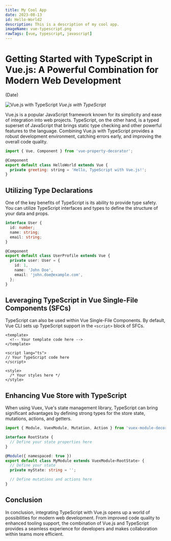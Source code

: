 ```yaml
---
title: My Cool App
date: 2023-08-13
id: Hello-World2
description: This is a description of my cool app.
imageName: vue-typescript.png
rawTags: [vue, typescript, javascript]
---
```


# Getting Started with TypeScript in Vue.js: A Powerful Combination for Modern Web Development

(Date)

![Vue.js with TypeScript](https://yourwebsite.com/images/vue-typescript-image1.jpg)
*Vue.js with TypeScript*

Vue.js is a popular JavaScript framework known for its simplicity and ease of integration into web projects. TypeScript, on the other hand, is a typed superset of JavaScript that brings static type checking and other powerful features to the language. Combining Vue.js with TypeScript provides a robust development environment, catching errors early, and improving the overall code quality.

```js
import { Vue, Component } from 'vue-property-decorator';

@Component
export default class HelloWorld extends Vue {
  private greeting: string = 'Hello, TypeScript with Vue.js!';
}
```
## Utilizing Type Declarations

One of the key benefits of TypeScript is its ability to provide type safety. You can utilize TypeScript interfaces and types to define the structure of your data and props.

```typescript
interface User {
  id: number;
  name: string;
  email: string;
}

@Component
export default class UserProfile extends Vue {
  private user: User = {
    id: 1,
    name: 'John Doe',
    email: 'john.doe@example.com',
  };
}
```

## Leveraging TypeScript in Vue Single-File Components (SFCs)

TypeScript can also be used within Vue Single-File Components. By default, Vue CLI sets up TypeScript support in the `<script>` block of SFCs.

``` vue
<template>
  <!-- Your template code here -->
</template>

<script lang="ts">
// Your TypeScript code here
</script>

<style>
  /* Your styles here */
</style>
```

## Enhancing Vue Store with TypeScript

When using Vuex, Vue's state management library, TypeScript can bring significant advantages by defining strong types for the store state, mutations, actions, and getters.

```typescript
import { Module, VuexModule, Mutation, Action } from 'vuex-module-decorators';

interface RootState {
  // Define your state properties here
}

@Module({ namespaced: true })
export default class MyModule extends VuexModule<RootState> {
  // Define your state
  private myState: string = '';

  // Define mutations and actions here
}
```

## Conclusion

In conclusion, integrating TypeScript with Vue.js opens up a world of possibilities for modern web development. From improved code quality to enhanced tooling support, the combination of Vue.js and TypeScript provides a seamless experience for developers and makes collaboration within teams more efficient.

